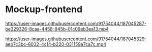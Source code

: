 # Mockup-frontend





https://user-images.githubusercontent.com/91754044/187045287-be329326-8caa-4458-945b-01c09eb3ea13.mp4



https://user-images.githubusercontent.com/91754044/187045329-aeb7c3bc-8032-4c14-b220-031159a7ca7c.mp4

